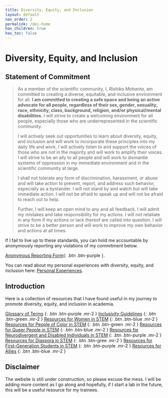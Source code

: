```yaml
---
title: Diversity, Equity, and Inclusion
layout: default
nav_order: 2
permalink: /dei-home
has_children: true
has_toc: false
---
```


# Diversity, Equity, and Inclusion


## Statement of Commitment

> As a member of the scientific community, I, *Rishika Mohanta*, am committed to creating a diverse, equitable, and inclusive environment for all. **I am committed to creating a safe space and being an active advocate for all people, regardless of their sex, gender, sexuality, race, ethnicity, class, background, religion, and/or physical/mental disabilities.**  I will strive to create a welcoming environment for all people, especially those who are underrepresented in the scientific community. 
> 
> I will actively seek out opportunities to learn about diversity, equity, and inclusion and will work to incorporate these principles into my daily life and work. I will actively listen to and support the voices of those who are not in the majority and will work to amplify their voices. I will strive to be an ally to all people and will work to dismantle systems of oppression in my immediate environment and in the scientific community at large. 
> 
> I shall not tolerate any form of discrimination, harassment, or abuse and will take action to prevent, report, and address such behavior, especially as a bystander. I will not stand by and watch but will take immediate action. I will not be afraid to speak up and will not be afraid to reach out to help. 
> 
> Further, I will keep an open mind to any and all feedback. I will admit my mistakes and take responsibility for my actions. I will not retaliate in any form if my actions or lack thereof are called into question. I will strive to be a better person and will work to improve my own behavior and actions at all times.
 
If I fail to live up to these standards, you can hold me accountable by anonymously reporting any violations of my commitment below.

[Anonymous Reporting Form](https://forms.gle/m77S8bbNGzufqiXz8){: .btn .btn-purple }.

You can read about my personal experiences with diversity, equity, and inclusion here: [Personal Experiences](/commitments/dei/personal-experiences).

## Introduction

Here is a collection of resources that I have found useful in my journey to promote diversity, equity, and inclusion in academia. 

[Glossary of Terms](/commitments/dei/glossary) {: .btn .btn-purple .mr-2 }
[Inclusivity Guidelines](/commitments/dei/guidelines) {: .btn .btn-green .mr-2 }
[Resources for Women in STEM](/commitments/dei/w-in-stem) {: .btn .btn-blue .mr-2 }
[Resources for People of Color in STEM](/commitments/dei/poc-in-stem) {: .btn .btn-green .mr-2 }
[Resources for Queer People in STEM](/commitments/dei/q-in-stem) {: .btn .btn-blue .mr-2 }
[Resources for Neurodivergent and Disabled Individuals in STEM](/commitments/dei/d-in-stem) {: .btn .btn-purple .mr-2 }
[Resources for Diaspora in STEM](/commitments/dei/dia-in-stem) {: .btn .btn-gree .mr-2 }
[Resources for First-Generation Students in STEM](/commitments/dei/fg-in-stem) {: .btn .btn-purple .mr-2 }
[Resources for Allies](/commitments/dei/allies) {: .btn .btn-blue .mr-2 }


## Disclaimer
The website is still under construction, so please excuse the mess. I will be adding more content as I go along and hopefully, if I start a lab in the future, this will be a useful resource for my trainees.